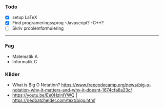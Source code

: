 ### Todo
- [x] setup LaTeX
- [x] Find programeringssprog
	-Javascript?
	-C++?
- [ ] Skriv problemformulering

---

### Fag
- Matematik A
- Informatik C

### Kilder

- What is Big O Notation?
	https://www.freecodecamp.org/news/big-o-notation-why-it-matters-and-why-it-doesnt-1674cfa8a23c/
- https://youtu.be/Ee0HzlnIYWQ | https://nedbatchelder.com/text/bigo.html'

